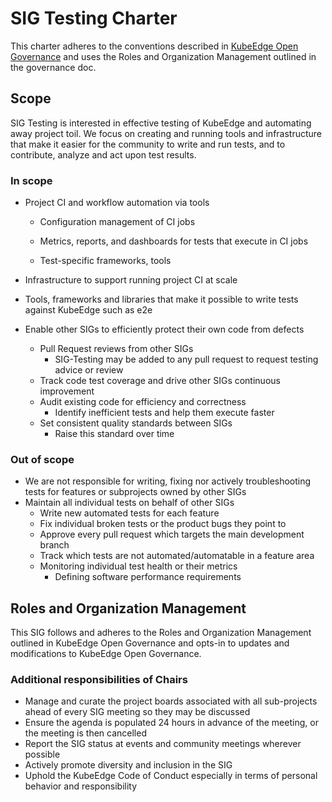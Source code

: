 # SIG Testing Charter

This charter adheres to the conventions described in [KubeEdge Open Governance](https://github.com/kubeedge/community/blob/master/GOVERNANCE.md) and uses the Roles and Organization Management outlined in the governance doc.

## Scope

SIG Testing is interested in effective testing of KubeEdge and automating away project toil. We focus on creating and running tools and infrastructure that make it easier for the community to write and run tests, and to contribute, analyze and act upon test results.

### In scope

- Project CI and workflow automation via tools

  - Configuration management of CI jobs

  - Metrics, reports, and dashboards for tests that execute in CI jobs
  - Test-specific frameworks, tools

- Infrastructure to support running project CI at scale

- Tools, frameworks and libraries that make it possible to write tests against KubeEdge such as e2e

- Enable other SIGs to efficiently protect their own code from defects
  - Pull Request reviews from other SIGs
    - SIG-Testing may be added to any pull request to request testing advice or review
  - Track code test coverage and drive other SIGs continuous improvement
  - Audit existing code for efficiency and correctness
    - Identify inefficient tests and help them execute faster
  - Set consistent quality standards between SIGs
    - Raise this standard over time


### Out of scope
- We are not responsible for writing, fixing nor actively troubleshooting tests for features or subprojects owned by other SIGs
- Maintain all individual tests on behalf of other SIGs
  - Write new automated tests for each feature
  - Fix individual broken tests or the product bugs they point to
  - Approve every pull request which targets the main development branch
  - Track which tests are not automated/automatable in a feature area
  - Monitoring individual test health or their metrics
    - Defining software performance requirements

## Roles and Organization Management

This SIG follows and adheres to the Roles and Organization Management outlined in KubeEdge Open Governance and opts-in to updates and modifications to KubeEdge Open Governance.

### Additional responsibilities of Chairs

- Manage and curate the project boards associated with all sub-projects ahead of every SIG meeting so they may be discussed
- Ensure the agenda is populated 24 hours in advance of the meeting, or the meeting is then cancelled
- Report the SIG status at events and community meetings wherever possible
- Actively promote diversity and inclusion in the SIG
- Uphold the KubeEdge Code of Conduct especially in terms of personal behavior and responsibility
